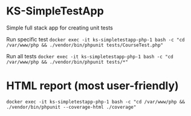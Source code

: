 # KS-SimpleTestApp

Simple full stack app for creating unit tests

Run specific test
`docker exec -it ks-simpletestapp-php-1 bash -c "cd /var/www/php && ./vendor/bin/phpunit tests/CourseTest.php"`

Run all tests
`docker exec -it ks-simpletestapp-php-1 bash -c "cd /var/www/php && ./vendor/bin/phpunit tests/*"`

# HTML report (most user-friendly)

`docker exec -it ks-simpletestapp-php-1 bash -c "cd /var/www/php && ./vendor/bin/phpunit --coverage-html ./coverage"`
